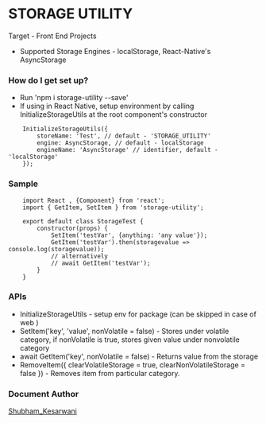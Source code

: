 # STORAGE UTILITY #

 
Target - Front End Projects

* Supported Storage Engines - localStorage, React-Native's AsyncStorage

### How do I get set up? ###

* Run 'npm i storage-utility --save'
* If using in React Native, setup environment by calling InitializeStorageUtils at the root component's constructor
```
    InitializeStorageUtils({
        storeName: 'Test', // default - 'STORAGE_UTILITY'
        engine: AsyncStorage, // default - localStorage
        engineName: 'AsyncStorage' // identifier, default - 'localStorage'
    });

```

### Sample 
```
    import React , {Component} from 'react';
    import { GetItem, SetItem } from 'storage-utility';

    export default class StorageTest {
        constructor(props) { 
            SetItem('testVar', {anything: 'any value'});
            GetItem('testVar').then(storagevalue => console.log(storagevalue));
            // alternatively 
            // await GetItem('testVar');
        }   
    }

```

### APIs ###

* InitializeStorageUtils - setup env for package (can be skipped in case of web )
* SetItem('key', 'value', nonVolatile = false) - Stores under volatile category, if nonVolatile is true, stores given value under nonvolatile category
* await GetItem('key', nonVolatile = false) - Returns value from the storage
* RemoveItem({ clearVolatileStorage = true, clearNonVolatileStorage = false }) - Removes item from particular category. 


### Document Author ###
  [Shubham_Kesarwani](https://github.com/shubhamkes)

 
